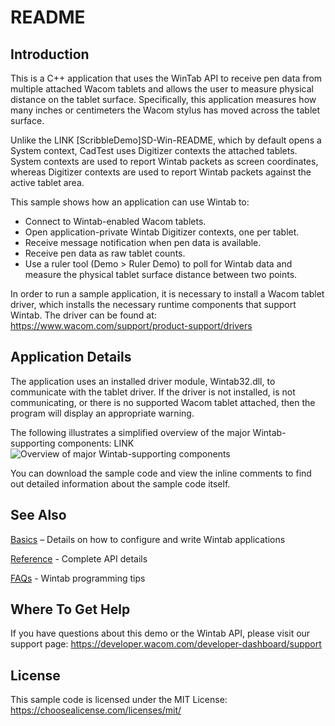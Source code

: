 # README

## Introduction
This is a C++ application that uses the WinTab API to receive pen data from multiple attached Wacom tablets and allows the user to measure physical distance on the tablet surface. Specifically, this application measures how many inches or centimeters the Wacom stylus has moved across the tablet surface.

Unlike the LINK [ScribbleDemo]SD-Win-README, which by default opens a System context, CadTest uses Digitizer contexts the attached tablets. System contexts are used to report Wintab packets as screen coordinates, whereas Digitizer contexts are used to report Wintab packets against the active tablet area.

This sample shows how an application can use Wintab to:

* Connect to Wintab-enabled Wacom tablets.
* Open application-private Wintab Digitizer contexts, one per tablet.
* Receive message notification when pen data is available.
* Receive pen data as raw tablet counts.
* Use a ruler tool (Demo > Ruler Demo) to poll for Wintab data and measure the physical tablet surface distance between two points.

In order to run a sample application, it is necessary to install a Wacom tablet driver, which installs the necessary runtime components that support Wintab. The driver can be found at: https://www.wacom.com/support/product-support/drivers

## Application Details
The application uses an installed driver module, Wintab32.dll, to communicate with the tablet driver.  If the driver is not installed, is not communicating, or there is no supported Wacom tablet attached, then the program will display an appropriate warning.

The following illustrates a simplified overview of the major Wintab-supporting components:
LINK
![Overview of major Wintab-supporting components](https://github.com/cbwinchild-devdocs/icbt-windows-sample-code-docs/blob/master/CAD%20Test/Media/sc-rm-cad-wintab-overview.png)


You can download the sample code and view the inline comments to find out detailed information about the sample code itself.

## See Also
[Basics](https://developer-docs.wacom.com/wacom-device-api/docs/wintab-basics) – Details on how to configure and write Wintab applications

[Reference](https://developer-docs.wacom.com/wacom-device-api/docs/wintab-reference) - Complete API details

[FAQs](https://developer-docs.wacom.com/wacom-device-api/docs/wintab-faqs) - Wintab programming tips


## Where To Get Help
If you have questions about this demo or the Wintab API, please visit our support page: https://developer.wacom.com/developer-dashboard/support

## License
This sample code is licensed under the MIT License: https://choosealicense.com/licenses/mit/